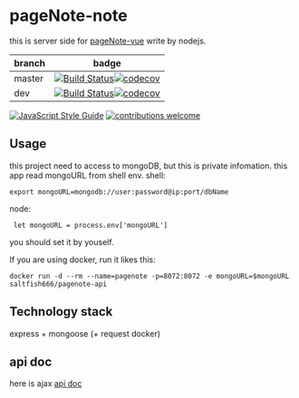 # pageNote-note
this is server side for [pageNote-vue](https://github.com/saltfish666/pageNote-vue)
write by nodejs.

branch | badge
---- | ---
master | [![Build Status](https://travis-ci.org/saltfish666/pageNote-API.svg?branch=master)](https://travis-ci.org/saltfish666/pageNote-API)[![codecov](https://codecov.io/gh/saltfish666/pageNote-API/branch/master/graph/badge.svg)](https://codecov.io/gh/saltfish666/pageNote-API)
dev |  [![Build Status](https://travis-ci.org/saltfish666/pageNote-API.svg?branch=dev)](https://travis-ci.org/saltfish666/pageNote-API)[![codecov](https://codecov.io/gh/saltfish666/pageNote-API/branch/dev/graph/badge.svg)](https://codecov.io/gh/saltfish666/pageNote-API)


[![JavaScript Style Guide](https://img.shields.io/badge/code_style-standard-brightgreen.svg)](https://standardjs.com)
[![contributions welcome](https://img.shields.io/badge/contributions-welcome-brightgreen.svg?style=flat)](https://github.com/saltfish666/pageNote-node/issues)


## Usage
this project need to access to mongoDB, but this is private infomation.
this app read mongoURL from shell env.
shell:
```
export mongoURL=mongodb://user:password@ip:port/dbName
```
node:

```
 let mongoURL = process.env['mongoURL']
 ```
 you should set it by youself.

 If you are using docker, run it likes this:
```
docker run -d --rm --name=pagenote -p=8072:8072 -e mongoURL=$mongoURL saltfish666/pagenote-api

```

## Technology stack

express + mongoose (+ request docker)

## api doc
here is ajax [api doc](./doc/api.md)
